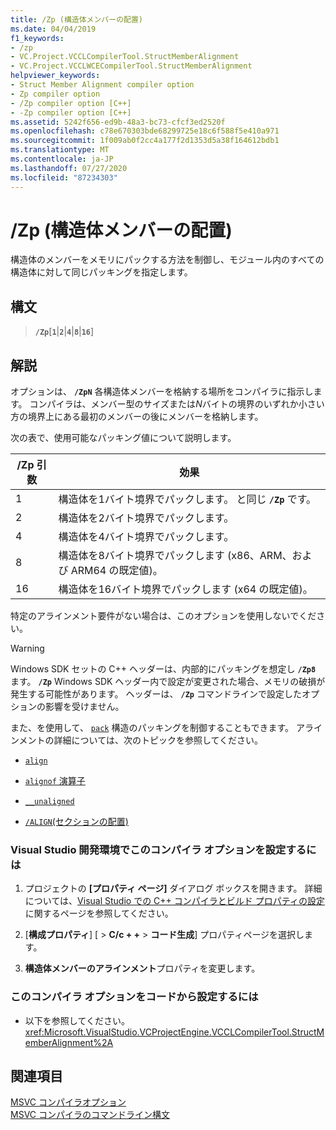 ```yaml
---
title: /Zp (構造体メンバーの配置)
ms.date: 04/04/2019
f1_keywords:
- /zp
- VC.Project.VCCLCompilerTool.StructMemberAlignment
- VC.Project.VCCLWCECompilerTool.StructMemberAlignment
helpviewer_keywords:
- Struct Member Alignment compiler option
- Zp compiler option
- /Zp compiler option [C++]
- -Zp compiler option [C++]
ms.assetid: 5242f656-ed9b-48a3-bc73-cfcf3ed2520f
ms.openlocfilehash: c78e670303bde68299725e18c6f588f5e410a971
ms.sourcegitcommit: 1f009ab0f2cc4a177f2d1353d5a38f164612bdb1
ms.translationtype: MT
ms.contentlocale: ja-JP
ms.lasthandoff: 07/27/2020
ms.locfileid: "87234303"
---
```

# <a name="zp-struct-member-alignment"></a>/Zp (構造体メンバーの配置)

構造体のメンバーをメモリにパックする方法を制御し、モジュール内のすべての構造体に対して同じパッキングを指定します。

## <a name="syntax"></a>構文

> **`/Zp`**[**`1`**|**`2`**|**`4`**|**`8`**|**`16`**]

## <a name="remarks"></a>解説

オプションは、 **`/ZpN`** 各構造体メンバーを格納する場所をコンパイラに指示します。 コンパイラは、メンバー型のサイズまたは*N*バイトの境界のいずれか小さい方の境界上にある最初のメンバーの後にメンバーを格納します。

次の表で、使用可能なパッキング値について説明します。

|/Zp 引数|効果|
|-|-|
|1|構造体を1バイト境界でパックします。 と同じ **`/Zp`** です。|
|2|構造体を2バイト境界でパックします。|
|4|構造体を4バイト境界でパックします。|
|8|構造体を8バイト境界でパックします (x86、ARM、および ARM64 の既定値)。|
|16| 構造体を16バイト境界でパックします (x64 の既定値)。|

特定のアラインメント要件がない場合は、このオプションを使用しないでください。

> [!WARNING]
> Windows SDK セットの C++ ヘッダーは、内部的にパッキングを想定し **`/Zp8`** ます。 **`/Zp`** Windows SDK ヘッダー内で設定が変更された場合、メモリの破損が発生する可能性があります。 ヘッダーは、 **`/Zp`** コマンドラインで設定したオプションの影響を受けません。

また、を使用して、 [`pack`](../../preprocessor/pack.md) 構造のパッキングを制御することもできます。 アラインメントの詳細については、次のトピックを参照してください。

- [`align`](../../cpp/align-cpp.md)

- [`alignof` 演算子](../../cpp/alignof-operator.md)

- [`__unaligned`](../../cpp/unaligned.md)

- [`/ALIGN`(セクションの配置)](align-section-alignment.md)

### <a name="to-set-this-compiler-option-in-the-visual-studio-development-environment"></a>Visual Studio 開発環境でこのコンパイラ オプションを設定するには

1. プロジェクトの **[プロパティ ページ]** ダイアログ ボックスを開きます。 詳細については、[Visual Studio での C++ コンパイラとビルド プロパティの設定](../working-with-project-properties.md)に関するページを参照してください。

1. [**構成プロパティ**] [  >  **C/c + +**  >  **コード生成**] プロパティページを選択します。

1. **構造体メンバーのアラインメント**プロパティを変更します。

### <a name="to-set-this-compiler-option-programmatically"></a>このコンパイラ オプションをコードから設定するには

- 以下を参照してください。<xref:Microsoft.VisualStudio.VCProjectEngine.VCCLCompilerTool.StructMemberAlignment%2A>

## <a name="see-also"></a>関連項目

[MSVC コンパイラオプション](compiler-options.md) \
[MSVC コンパイラのコマンドライン構文](compiler-command-line-syntax.md)
